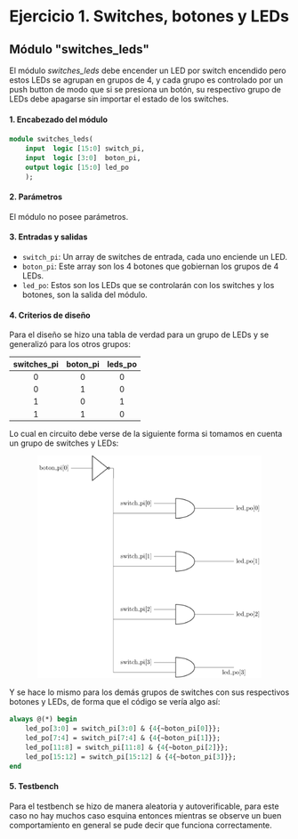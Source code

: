 # Ejercicio 1. Switches, botones y LEDs

##  Módulo "switches_leds"

El módulo *switches_leds* debe encender un LED por switch encendido pero estos LEDs se agrupan en grupos de 4, y cada grupo es controlado por un push button de modo que si se presiona un botón, su respectivo grupo de LEDs debe apagarse sin importar el estado de los switches.

#### 1. Encabezado del módulo
```SystemVerilog
module switches_leds(
    input  logic [15:0] switch_pi,
    input  logic [3:0]  boton_pi,
    output logic [15:0] led_po
    );
```
#### 2. Parámetros

El módulo no posee parámetros.                              

#### 3. Entradas y salidas

- `switch_pi`: Un array de switches de entrada, cada uno enciende un LED.
- `boton_pi`: Este array son los 4 botones que gobiernan los grupos de 4 LEDs.
- `led_po`: Estos son los LEDs que se controlarán con los switches y los botones, son la salida del módulo.                  

#### 4. Criterios de diseño

Para el diseño se hizo una tabla de verdad para un grupo de LEDs y se generalizó para los otros grupos:

| switches_pi | boton_pi | leds_po |
| :---------: | :------: | :-----: |
|      0      |     0    |    0    |
|      0      |     1    |    0    |
|      1      |     0    |    1    |
|      1      |     1    |    0    |

Lo cual en circuito debe verse de la siguiente forma si tomamos en cuenta un grupo de switches y LEDs:

<div align=center>
    <img src="https://raw.githubusercontent.com/ValdiviaM/lab1-2S2024/main/ejercicio1/circuito1bloque-1.png" height="400">         
</div>                            

Y se hace lo mismo para los demás grupos de switches con sus respectivos botones y LEDs, de forma que el código se vería algo así:

```SystemVerilog
always @(*) begin
    led_po[3:0] = switch_pi[3:0] & {4{~boton_pi[0]}};
    led_po[7:4] = switch_pi[7:4] & {4{~boton_pi[1]}};
    led_po[11:8] = switch_pi[11:8] & {4{~boton_pi[2]}};
    led_po[15:12] = switch_pi[15:12] & {4{~boton_pi[3]}};
end
```

#### 5. Testbench

Para el testbench se hizo de manera aleatoria y autoverificable, para este caso no hay muchos caso esquina entonces mientras se observe un buen comportamiento en general se pude decir que funciona correctamente.